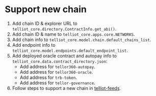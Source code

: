 # Support new chain

1. Add chain ID & explorer URL to `telliot_core.directory.ContractInfo.get_abi()`.
2. Add chain ID & name to `telliot_core.apps.core.NETWORKS`.
3. Add chain info to `telliot_core.model.chain.default_chains_list`.
4. Add endpoint info to `telliot_core.model.endpoints.default_endpoint_list`.
5. Add deployed oracle contract and autopay info to `telliot_core.data.contract_directory.json`:
    - Add address for `tellor360-autopay`.
    - Add address for `tellor360-oracle`.
    - Add address for `trb-token`.
    - Add address for `tellor-governance`. 
6. Follow steps to support a new chain in [telliot-feeds](https://tellor-io.github.io/telliot-feeds/add-chain/).
